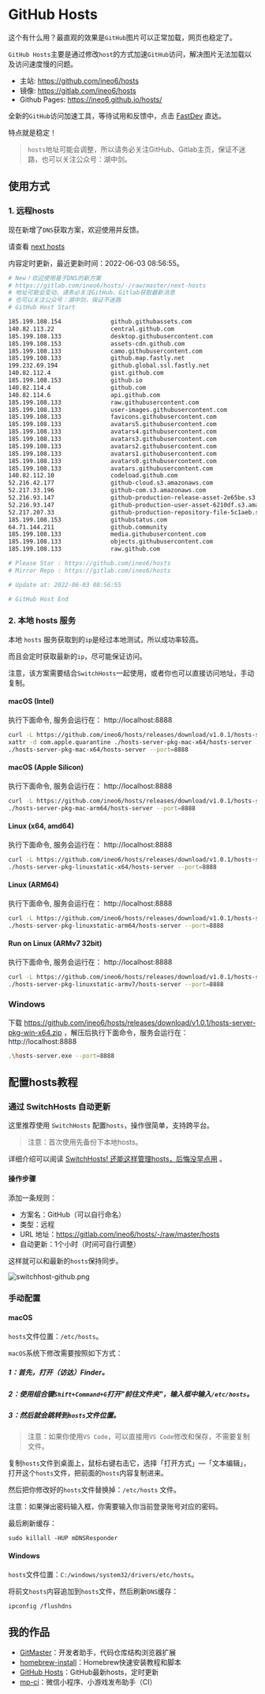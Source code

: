 # GitHub Hosts

这个有什么用？最直观的效果是`GitHub`图片可以正常加载，网页也稳定了。

`GitHub Hosts`主要是通过修改`host`的方式加速`GitHub`访问，解决图片无法加载以及访问速度慢的问题。

- 主站: https://github.com/ineo6/hosts
- 镜像: https://gitlab.com/ineo6/hosts
- Github Pages: https://ineo6.github.io/hosts/

全新的`GitHub`访问加速工具，等待试用和反馈中，点击 [FastDev](https://github.com/ineo6/fast-dev) 直达。

特点就是稳定！

> `hosts`地址可能会调整，所以请务必关注GitHub、Gitlab主页，保证不迷路，也可以关注公众号：湖中剑。

## 使用方式

### 1. 远程hosts

现在新增了`DNS`获取方案，欢迎使用并反馈。

请查看 [next hosts](https://gitlab.com/ineo6/hosts/-/raw/master/next-hosts)

内容定时更新，最近更新时间：2022-06-03 08:56:55。

```bash
# New！欢迎使用基于DNS的新方案
# https://gitlab.com/ineo6/hosts/-/raw/master/next-hosts
# 地址可能会变动，请务必关注GitHub、Gitlab获取最新消息
# 也可以关注公众号：湖中剑，保证不迷路
# GitHub Host Start

185.199.108.154              github.githubassets.com
140.82.113.22                central.github.com
185.199.108.133              desktop.githubusercontent.com
185.199.108.153              assets-cdn.github.com
185.199.108.133              camo.githubusercontent.com
185.199.108.133              github.map.fastly.net
199.232.69.194               github.global.ssl.fastly.net
140.82.112.4                 gist.github.com
185.199.108.153              github.io
140.82.114.4                 github.com
140.82.114.6                 api.github.com
185.199.108.133              raw.githubusercontent.com
185.199.108.133              user-images.githubusercontent.com
185.199.108.133              favicons.githubusercontent.com
185.199.108.133              avatars5.githubusercontent.com
185.199.108.133              avatars4.githubusercontent.com
185.199.108.133              avatars3.githubusercontent.com
185.199.108.133              avatars2.githubusercontent.com
185.199.108.133              avatars1.githubusercontent.com
185.199.108.133              avatars0.githubusercontent.com
185.199.108.133              avatars.githubusercontent.com
140.82.112.10                codeload.github.com
52.216.42.177                github-cloud.s3.amazonaws.com
52.217.33.196                github-com.s3.amazonaws.com
52.216.93.147                github-production-release-asset-2e65be.s3.amazonaws.com
52.216.93.147                github-production-user-asset-6210df.s3.amazonaws.com
52.217.207.33                github-production-repository-file-5c1aeb.s3.amazonaws.com
185.199.108.153              githubstatus.com
64.71.144.211                github.community
185.199.108.133              media.githubusercontent.com
185.199.108.133              objects.githubusercontent.com
185.199.108.133              raw.github.com

# Please Star : https://github.com/ineo6/hosts
# Mirror Repo : https://gitlab.com/ineo6/hosts

# Update at: 2022-06-03 08:56:55

# GitHub Host End
```

### 2. 本地 hosts 服务

本地 `hosts` 服务获取到的`ip`是经过本地测试，所以成功率较高。

而且会定时获取最新的`ip`，尽可能保证访问。

注意，该方案需要结合`SwitchHosts`一起使用，或者你也可以直接访问地址，手动复制。

#### macOS (Intel)

执行下面命令, 服务会运行在： http://localhost:8888

```bash
curl -L https://github.com/ineo6/hosts/releases/download/v1.0.1/hosts-server-pkg-mac-x64.tar.gz | tar xzvf -
xattr -d com.apple.quarantine ./hosts-server-pkg-mac-x64/hosts-server
./hosts-server-pkg-mac-x64/hosts-server --port=8888
```

#### macOS (Apple Silicon)

执行下面命令, 服务会运行在： http://localhost:8888

```bash
curl -L https://github.com/ineo6/hosts/releases/download/v1.0.1/hosts-server-pkg-mac-arm64.tar.gz | tar xzvf -
./hosts-server-pkg-mac-arm64/hosts-server --port=8888
```

#### Linux (x64, amd64)

执行下面命令, 服务会运行在： http://localhost:8888

```bash
curl -L https://github.com/ineo6/hosts/releases/download/v1.0.1/hosts-server-pkg-linuxstatic-x64.tar.gz | tar xzvf -
./hosts-server-pkg-linuxstatic-x64/hosts-server --port=8888
```

#### Linux (ARM64)

执行下面命令, 服务会运行在： http://localhost:8888

```bash
curl -L https://github.com/ineo6/hosts/releases/download/v1.0.1/hosts-server-pkg-linuxstatic-arm64.tar.gz | tar xzvf -
./hosts-server-pkg-linuxstatic-arm64/hosts-server --port=8888
```

#### Run on Linux (ARMv7 32bit)

执行下面命令, 服务会运行在： http://localhost:8888

```bash
curl -L https://github.com/ineo6/hosts/releases/download/v1.0.1/hosts-server-pkg-linuxstatic-armv7.tar.gz | tar xzvf -
./hosts-server-pkg-linuxstatic-armv7/hosts-server --port=8888
```

### Windows

下载 https://github.com/ineo6/hosts/releases/download/v1.0.1/hosts-server-pkg-win-x64.zip ，解压后执行下面命令，服务会运行在： http://localhost:8888

```bash
.\hosts-server.exe --port=8888
```

## 配置hosts教程

### 通过 SwitchHosts 自动更新

这里推荐使用 `SwitchHosts` 配置`hosts`，操作很简单，支持跨平台。

> 注意：首次使用先备份下本地hosts。

详细介绍可以阅读 [SwitchHosts! 还能这样管理hosts，后悔没早点用](https://mp.weixin.qq.com/s/A37XnD3HdcGSWUflj6JujQ) 。

#### 操作步骤

添加一条规则：

- 方案名：GitHub（可以自行命名）
- 类型：远程
- URL 地址：https://gitlab.com/ineo6/hosts/-/raw/master/hosts
- 自动更新：1个小时（时间可自行调整）

这样就可以和最新的`hosts`保持同步。

![switchhost-github.png](https://i.loli.net/2021/03/28/XnHW5xCEzel36fA.png)

### 手动配置

#### macOS

`hosts`文件位置：`/etc/hosts`。

`macOS`系统下修改需要按照如下方式：

##### 1：首先，打开（访达）Finder。

##### 2：使用组合键`Shift+Command+G`打开"前往文件夹"，输入框中输入`/etc/hosts`。

##### 3：然后就会跳转到`hosts`文件位置。

> 注意：如果你使用`VS Code`，可以直接用`VS Code`修改和保存，不需要复制文件。

复制`hosts`文件到桌面上，鼠标右键右击它，选择「打开方式」—「文本编辑」，打开这个`hosts`文件，把前面的`hosts`内容复制进来。

然后把你修改好的`hosts`文件替换掉：`/etc/hosts` 文件。

注意：如果弹出密码输入框，你需要输入你当前登录账号对应的密码。

最后刷新缓存：

```shell
sudo killall -HUP mDNSResponder
```

#### Windows

`hosts`文件位置：`C:/windows/system32/drivers/etc/hosts`。

将前文`hosts`内容追加到`hosts`文件，然后刷新`DNS`缓存：

```shell
ipconfig /flushdns
```

## 我的作品

- [GitMaster](https://github.com/ineo6/git-master)：开发者助手，代码仓库结构浏览器扩展
- [homebrew-install](https://github.com/ineo6/homebrew-install)：Homebrew快速安装教程和脚本
- [GitHub Hosts](https://github.com/ineo6/hosts)：GitHub最新hosts，定时更新
- [mp-ci](https://github.com/ineo6/mp-ci)：微信小程序、小游戏发布助手（CI）
